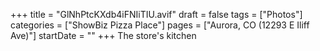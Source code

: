 +++
title = "GlNhPtcKXdb4iFNIiTIU.avif"
draft = false
tags = ["Photos"]
categories = ["ShowBiz Pizza Place"]
pages = ["Aurora, CO (12293 E Iliff Ave)"]
startDate = ""
+++
The store's kitchen
